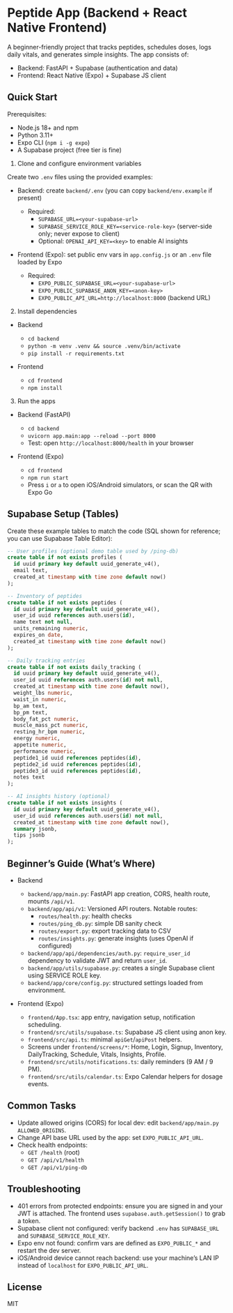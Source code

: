 Peptide App (Backend + React Native Frontend)
================================================

A beginner-friendly project that tracks peptides, schedules doses, logs daily vitals, and generates simple insights. The app consists of:

- Backend: FastAPI + Supabase (authentication and data)
- Frontend: React Native (Expo) + Supabase JS client

Quick Start
-----------

Prerequisites:
- Node.js 18+ and npm
- Python 3.11+
- Expo CLI (`npm i -g expo`)
- A Supabase project (free tier is fine)

1) Clone and configure environment variables

Create two `.env` files using the provided examples:

- Backend: create `backend/.env` (you can copy `backend/env.example` if present)
  - Required:
    - `SUPABASE_URL=<your-supabase-url>`
    - `SUPABASE_SERVICE_ROLE_KEY=<service-role-key>` (server-side only; never expose to client)
    - Optional: `OPENAI_API_KEY=<key>` to enable AI insights

- Frontend (Expo): set public env vars in `app.config.js` or an `.env` file loaded by Expo
  - Required:
    - `EXPO_PUBLIC_SUPABASE_URL=<your-supabase-url>`
    - `EXPO_PUBLIC_SUPABASE_ANON_KEY=<anon-key>`
    - `EXPO_PUBLIC_API_URL=http://localhost:8000` (backend URL)

2) Install dependencies

- Backend
  - `cd backend`
  - `python -m venv .venv && source .venv/bin/activate`
  - `pip install -r requirements.txt`

- Frontend
  - `cd frontend`
  - `npm install`

3) Run the apps

- Backend (FastAPI)
  - `cd backend`
  - `uvicorn app.main:app --reload --port 8000`
  - Test: open `http://localhost:8000/health` in your browser

- Frontend (Expo)
  - `cd frontend`
  - `npm run start`
  - Press `i` or `a` to open iOS/Android simulators, or scan the QR with Expo Go

Supabase Setup (Tables)
-----------------------

Create these example tables to match the code (SQL shown for reference; you can use Supabase Table Editor):

```sql
-- User profiles (optional demo table used by /ping-db)
create table if not exists profiles (
  id uuid primary key default uuid_generate_v4(),
  email text,
  created_at timestamp with time zone default now()
);

-- Inventory of peptides
create table if not exists peptides (
  id uuid primary key default uuid_generate_v4(),
  user_id uuid references auth.users(id),
  name text not null,
  units_remaining numeric,
  expires_on date,
  created_at timestamp with time zone default now()
);

-- Daily tracking entries
create table if not exists daily_tracking (
  id uuid primary key default uuid_generate_v4(),
  user_id uuid references auth.users(id) not null,
  created_at timestamp with time zone default now(),
  weight_lbs numeric,
  waist_in numeric,
  bp_am text,
  bp_pm text,
  body_fat_pct numeric,
  muscle_mass_pct numeric,
  resting_hr_bpm numeric,
  energy numeric,
  appetite numeric,
  performance numeric,
  peptide1_id uuid references peptides(id),
  peptide2_id uuid references peptides(id),
  peptide3_id uuid references peptides(id),
  notes text
);

-- AI insights history (optional)
create table if not exists insights (
  id uuid primary key default uuid_generate_v4(),
  user_id uuid references auth.users(id) not null,
  created_at timestamp with time zone default now(),
  summary jsonb,
  tips jsonb
);
```

Beginner’s Guide (What’s Where)
--------------------------------

- Backend
  - `backend/app/main.py`: FastAPI app creation, CORS, health route, mounts `/api/v1`.
  - `backend/app/api/v1`: Versioned API routers. Notable routes:
    - `routes/health.py`: health checks
    - `routes/ping_db.py`: simple DB sanity check
    - `routes/export.py`: export tracking data to CSV
    - `routes/insights.py`: generate insights (uses OpenAI if configured)
  - `backend/app/api/dependencies/auth.py`: `require_user_id` dependency to validate JWT and return `user_id`.
  - `backend/app/utils/supabase.py`: creates a single Supabase client using SERVICE ROLE key.
  - `backend/app/core/config.py`: structured settings loaded from environment.

- Frontend (Expo)
  - `frontend/App.tsx`: app entry, navigation setup, notification scheduling.
  - `frontend/src/utils/supabase.ts`: Supabase JS client using anon key.
  - `frontend/src/api.ts`: minimal `apiGet`/`apiPost` helpers.
  - Screens under `frontend/screens/*`: Home, Login, Signup, Inventory, DailyTracking, Schedule, Vitals, Insights, Profile.
  - `frontend/src/utils/notifications.ts`: daily reminders (9 AM / 9 PM).
  - `frontend/src/utils/calendar.ts`: Expo Calendar helpers for dosage events.

Common Tasks
------------

- Update allowed origins (CORS) for local dev: edit `backend/app/main.py` `ALLOWED_ORIGINS`.
- Change API base URL used by the app: set `EXPO_PUBLIC_API_URL`.
- Check health endpoints:
  - `GET /health` (root)
  - `GET /api/v1/health`
  - `GET /api/v1/ping-db`

Troubleshooting
---------------

- 401 errors from protected endpoints: ensure you are signed in and your JWT is attached. The frontend uses `supabase.auth.getSession()` to grab a token.
- Supabase client not configured: verify backend `.env` has `SUPABASE_URL` and `SUPABASE_SERVICE_ROLE_KEY`.
- Expo env not found: confirm vars are defined as `EXPO_PUBLIC_*` and restart the dev server.
- iOS/Android device cannot reach backend: use your machine’s LAN IP instead of `localhost` for `EXPO_PUBLIC_API_URL`.

License
-------

MIT


